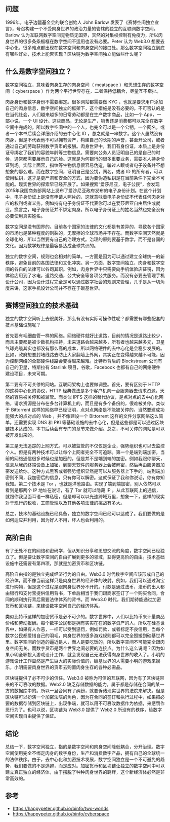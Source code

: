 ## 问题

1996年，电子边疆基金会的联合创始人 John Barlow 发表了《赛博空间独立宣言》，号召构建一个不受肉身世界的政治力量的管辖的独立的互联网数字空间。Barlow 认为互联网数字空间无物质无国界，天然的对集权控制有免疫力，所以肉身世界的很多条条框框在数字空间不适用也没有必要。Peter 认为 Web3.0 想要去中心化，很多难点都出现在数字空间和肉身空间的接口处。那么数字空间独立到底有哪些好处，技术上能否实现？区块链为数字空间独立能做些什么呢？

## 什么是数字空间独立？

数字空间独立，意味着肉身生存的肉身空间（ meatspace ）和思想生存的数字空间（ cyberspace ）作为两个平行世界存在，二者保持低耦合，尽量互不牵扯。

肉身身份和数字身份不需要绑定。很多网站都需要做 KYC ，也就是要求用户添加自己的肉身信息，数字空间独立的框架下，这个措施是没有必要的。不可否认的是在当代社会，人们越来越多的日常劳动都是在生产数字商品，比如一个 App，一部小说，一个 UI 设计。这些商品，无论是生产，销售还是消费都可以完全在数字空间中完成的。所以数字空间中的一个人，也完全可以是一个公钥，一个网名，或者一个本书后续会详细介绍的去中心化 ID ，总之就是一串数字。这个人虽然没有肉身，但是不代表他不可以拥有资产，构建自己的长期的声誉，甚至开公司，或者通过自己的劳动获得数字货币的报酬。肉身世界中，我们有身份证，本质上是身份证号绑定了我们的容貌年龄等生物信息。需要向公务人员证明自己的是自己的时候，通常都需要展示自己的脸。这就是为何银行的很多重要业务，需要本人持身份证到场。实际上面容，指纹等生物信息很容易伪造，骗过人眼或者电子设备并不想想象的那么难。而在数字空间，证明自己是公钥，网名，或者 ID 的所有者，可以使用私钥，这才是更严肃和安全的方式，因为要伪造私钥是在当前条件下完全不可能的。现实世界的探索早已经开展了。如果搜索“爱莎尼亚，电子公民”，会发现2015年我国商务部网站上发布了爱沙尼亚政府发布的电子身份计划。在这个计划中，电子身份证上是没有申请人照片的，这就意味着电子身份证不代表任何肉身对应的权利或者义务，例如持有电子身份证不代表你可以在爱莎尼亚自由居住或就业。换言之，电子身份证并不绑定肉身。所以电子身份证上的姓名当然也完全没有必要使用真实姓名。

数字空间是没有国界的。目前各个国家的法律的文化都是有差异的，导致各个国家的市场也是某种程度的割裂的，无摩擦的全球市场并不存在。而数字空间天然就是全球化的，所以当然要有自己的治理方式。治理的原则要基于数学，而不是各国的文化。因为数学规律是最容易达成全球共识的。

独立的数字空间，规则也会相对的简单。一方面是因为可以通过建立全球统一的新秩序，避免目前的各国法律和文化冲突。另一方面，数字空间独立，肉身和数字空间的各自的法律可以各司其职。例如，肉身世界中只需要向手机体验店征税，因为体验店用到了水电，道路交通，公共安全等各项公共服务。而没有必要去管理手机设计公司，因为设计过程完全是可以通过数字社会的规则来管理，几乎是从一切角度来讲，这家手机设计公司并不存在于碳基世界。

## 赛博空间独立的技术基础

独立的数字空间听上去很美好，那么有没有实际可操作性呢？都需要有哪些配套的技术基础设施呢？

首先要有毛细血管一样的网络。网络硬件就好比道路，目前的情况是道路比较少，而且主要都是被少数机构把持，未来道路会越来越多，所有者也越来越多元，卫星气球光缆其实也都没有那么高的成本，所以网络硬件的去中心化是会稳步发展的。比如，政府想要封堵线路去防止大家翻墙上外网，其实正在变得越来越不可能，因为控制网络的全部硬件线路会变得越来越难。比特币背后的 Blockstream 公司有自己的卫星，特斯拉有 Starlink 项目，谷歌，Facebook 也都有自己的网络硬件建设项目，未来可期。

第二要有不可关停的网站。互联网架构上也要做调整。首先，要有区别于 HTTP 的这种中心化的协议，HTTP 经典做法是多个客户机向一台服务器去请求资源，天然的容易被关停和被监管。而类似 IPFS 这样的替代协议，是点对点的去中心化网络，请求资源是分布在多台计算机上的，而且是有多个备份的，很难被关停。类似于 Bittorrent 这样的网络早已经证明，点对点网络是不能被关停的。当然要建成功能强大的点对点的 Web ，并不像建设一个 Bittorrent 这样的文件分享网络这么简单。还需要实现 DNS 和 PKI 等基础设施的去中心化，但是这些都是可以通过区块链技术达成的，本书后续会有专门的章节来做介绍。总之，不可关停的网站是可以被开发出来的。

第三是无法追踪的上网方式。可以被监管的不仅仅是企业，强势组织也可以去监控个人。但是有两种技术可以让每个上网者完全不可追踪。第一个是端到端加密，当前的网络通信很多时候也是加密的，但是并不是端到端的加密。例如我跟你聊天，信息从我的终端设备上加密，到聊天软件的服务器上会被解密，然后再由服务器加密发送给你。这种方式黑客或者强势组织显然是可以从服务器上下手的。端到端加密则不同，我加密后的信息，只有你可以解密。这就保证了我和你说话，你有你知我知。第二个技术是 Tor ，也就是洋葱路由。实现了端到端加密，别人依然可以看到是那两个 IP 地址在说话，有了 Tor 就可以隐藏 IP 。从此互联网上的通信，就跟你我见面耳语一样私密，但是却可以以光速跨域万里，想象一下，这样的现实对于现行的税收，工商管理以及其他各项法律的挑战有多大。

总之，技术的基础设施已经具备，独立的数字空间已经可以达成了。我们要做的是如何适应并利用，因为好人不用，坏人也会利用的。

## 高阶自由

有了无处不在的网络和密码学，但从知识分享和思想交流的角度，数字空间已经独立了。但是要让数字空间的自由扩展到更多的领域，获得更高阶的自由。技术基础设施中还需要有第四项，那就是加密货币和区块链。

高阶自由指的是独立完成经济行为的自由。Web3.0 时代数字空间应该形成自己的经济体，而不像当前这样只是肉身世界的经济体的映射。例如，我们可以通过淘宝进行购物，但是这个过程是跟肉身世界分不开的。付款是通过法币，法币的出入都由银行和支付宝提供信用背书，下单后相当于我们跟商家签订了一个购买合同，合同的顺利执行背后需要法律体系的背书。而 Web3.0 时代，我们期待能通过加密货币和区块链，来建设数字空间自己的经济体系。

类似比特币这样的加密货币是必不可少的。数字世界中，人们以比特币来计量商品价格和劳动报酬。每个数字公民都是拥有实实在在的数字资产的人，所以在硅基世界中，如果有人作恶，一样可以受到惩罚，例如罚款，或者标定不良信用，当每个数字公民都爱惜自己的羽毛，肉身世界的很多游戏规则都可以完全照搬到硅基世界里。数字空间的创造的逼近是人，而人是要吃饭的，所以数字空间不可能完全跟肉身空间无关。而数字货币是两个世界之间必要的连接点。为什么这么说呢？因为如果小明全职投入游戏设计工作，就会发现自己无法获得肉身世界的收入了。小明的游戏设计工作显然是产生巨大的实际价值的，碳基世界的人需要小明的游戏来娱乐，小明需要肉身世界的货币去购置肉身生存的各种必需品。

区块链提供了必不可少的信任。Web3.0 被称为可信的互联网，因为有了区块链带来的不可篡改的数据。Web2.0 缺乏存储数据的能力，属于都是存储在合同的某一方的数据库中的。所以一旦合同有了纠纷，就要诉诸现实世界的法院来解决。但是区块链可以扮演一个加密法院的角色，因为在合同的签订和执行过程中，如果把必要的数据存储到区块链上，出现争端，就可以用不可篡改数据作为依据，来惩罚作恶行为了。也可以说，区块链为 Web3.0 提供了 Web2.0 所没有的秩序，给数字空间实现自由提供了保证。

## 结论

总结一下，数字空间独立，指的是数字空间和肉身空间降低耦合，分开治理。数字空间使用完全不绑定肉身的数字身份，生产和消费数字产品，拥有自己的全球统一的法律秩序。由于，去中心化和加密技术发展，数字空间独立是一个不可避免的趋势，我们要做的不是逃避，而是应对。加密货币和区块链让独立的数字空间中可以建立真正独立的经济体，由于摆脱了种种肉身世界的羁绊，这个新经济体必然是非常高效的。

## 参考


- https://happypeter.github.io/binfo/two-worlds 
- https://happypeter.github.io/binfo/cyberspace
